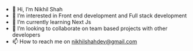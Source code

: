 - 👋 Hi, I’m Nikhil Shah
- 👀 I’m interested in Front end development and Full stack development
- 🌱 I’m currently learning Next Js 
- 💞️ I’m looking to collaborate on team based projects with other developers
- 📫 How to reach me on nikhilshahdev@gmail.com

<!---
Nikhil2591/Nikhil2591 is a ✨ special ✨ repository because its `README.md` (this file) appears on your GitHub profile.
You can click the Preview link to take a look at your changes.
--->
